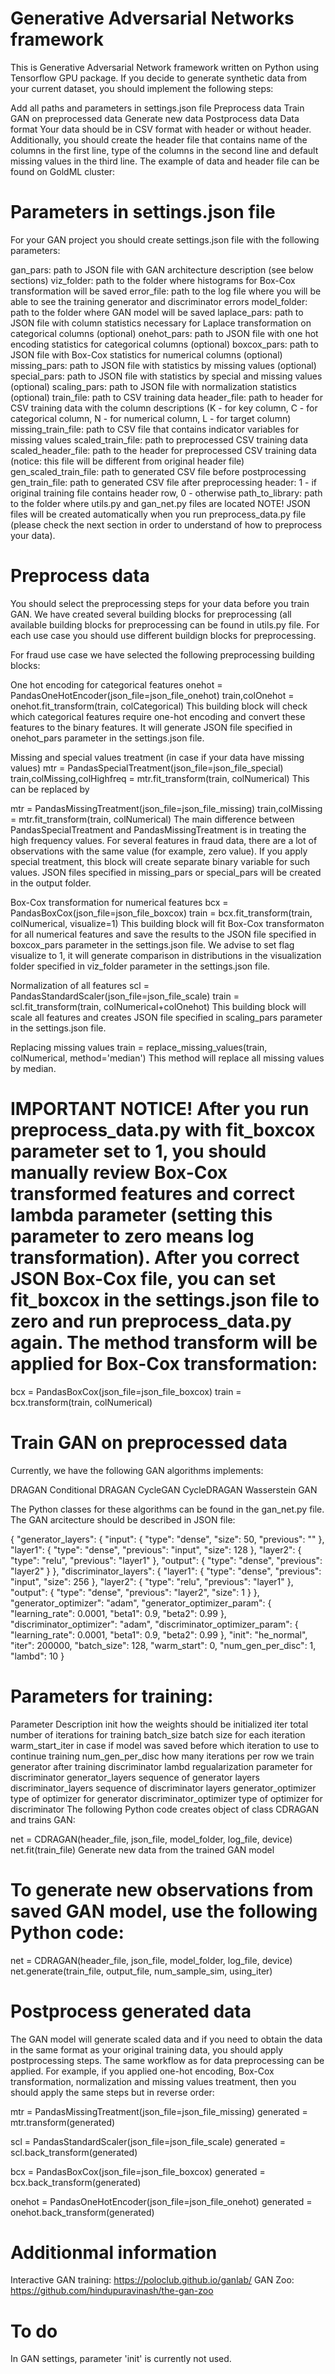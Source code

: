 # Generative Adversarial Networks framework
This is Generative Adversarial Network framework written on Python using Tensorflow GPU package. If you decide to generate synthetic data from your current dataset, you should implement the following steps:

Add all paths and parameters in settings.json file
Preprocess data
Train GAN on preprocessed data
Generate new data
Postprocess data
Data format
Your data should be in CSV format with header or without header. Additionally, you should create the header file that contains name of the columns in the first line, type of the columns in the second line and default missing values in the third line. The example of data and header file can be found on GoldML cluster:

# Parameters in settings.json file
For your GAN project you should create settings.json file with the following parameters:

gan_pars: path to JSON file with GAN architecture description (see below sections)
viz_folder: path to the folder where histograms for Box-Cox transformation will be saved
error_file: path to the log file where you will be able to see the training generator and discriminator errors
model_folder: path to the folder where GAN model will be saved
laplace_pars: path to JSON file with column statistics necessary for Laplace transformation on categorical columns (optional)
onehot_pars: path to JSON file with one hot encoding statistics for categorical columns (optional)
boxcox_pars: path to JSON file with Box-Cox statistics for numerical columns (optional)
missing_pars: path to JSON file with statistics by missing values (optional)
special_pars: path to JSON file with statistics by special and missing values (optional)
scaling_pars: path to JSON file with normalization statistics (optional)
train_file: path to CSV training data
header_file: path to header for CSV training data with the column descriptions (K - for key column, C - for categorical column, N - for numerical column, L - for target column)
missing_train_file: path to CSV file that contains indicator variables for missing values
scaled_train_file: path to preprocessed CSV training data
scaled_header_file: path to the header for preprocessed CSV training data (notice: this file will be different from original header file)
gen_scaled_train_file: path to generated CSV file before postprocessing
gen_train_file: path to generated CSV file after preprocessing
header: 1 - if original training file contains header row, 0 - otherwise
path_to_library: path to the folder where utils.py and gan_net.py files are located
NOTE! JSON files will be created automatically when you run preprocess_data.py file (please check the next section in order to understand of how to preprocess your data).

# Preprocess data
You should select the preprocessing steps for your data before you train GAN. We have created several building blocks for preprocessing (all available building blocks for preprocessing can be found in utils.py file. For each use case you should use different buildign blocks for preprocessing.

For fraud use case we have selected the following preprocessing building blocks:

One hot encoding for categorical features
onehot = PandasOneHotEncoder(json_file=json_file_onehot)
train,colOnehot = onehot.fit_transform(train, colCategorical)
This building block will check which categorical features require one-hot encoding and convert these features to the binary features. It will generate JSON file specified in onehot_pars parameter in the settings.json file.

Missing and special values treatment (in case if your data have missing values)
mtr = PandasSpecialTreatment(json_file=json_file_special)
train,colMissing,colHighfreq = mtr.fit_transform(train, colNumerical)
This can be replaced by

mtr = PandasMissingTreatment(json_file=json_file_missing)
train,colMissing = mtr.fit_transform(train, colNumerical)
The main difference between PandasSpecialTreatment and PandasMissingTreatment is in treating the high frequency values. For several features in fraud data, there are a lot of observations with the same value (for example, zero value). If you apply special treatment, this block will create separate binary variable for such values. JSON files specified in missing_pars or special_pars will be created in the output folder.

Box-Cox transformation for numerical features
bcx = PandasBoxCox(json_file=json_file_boxcox)
train = bcx.fit_transform(train, colNumerical, visualize=1)
This building block will fit Box-Cox transformaton for all numerical features and save the results to the JSON file specified in boxcox_pars parameter in the settings.json file. We advise to set flag visualize to 1, it will generate comparison in distributions in the visualization folder specified in viz_folder parameter in the settings.json file.

Normalization of all features
scl = PandasStandardScaler(json_file=json_file_scale)
train = scl.fit_transform(train, colNumerical+colOnehot)
This building block will scale all features and creates JSON file specified in scaling_pars parameter in the settings.json file.

Replacing missing values
train = replace_missing_values(train, colNumerical, method='median')
This method will replace all missing values by median.

# IMPORTANT NOTICE! After you run preprocess_data.py with fit_boxcox parameter set to 1, you should manually review Box-Cox transformed features and correct lambda parameter (setting this parameter to zero means log transformation). After you correct JSON Box-Cox file, you can set fit_boxcox in the settings.json file to zero and run preprocess_data.py again. The method transform will be applied for Box-Cox transformation:

bcx = PandasBoxCox(json_file=json_file_boxcox)
train = bcx.transform(train, colNumerical)

# Train GAN on preprocessed data
Currently, we have the following GAN algorithms implements:

DRAGAN
Conditional DRAGAN
CycleGAN
CycleDRAGAN
Wasserstein GAN

The Python classes for these algorithms can be found in the gan_net.py file. The GAN arcitecture should be described in JSON file:

{
    "generator_layers": {
        "input": {
            "type": "dense",
            "size": 50,
            "previous": ""
        },
        "layer1": {
            "type": "dense",
            "previous": "input",
            "size": 128
        },
        "layer2": {
            "type": "relu",
            "previous": "layer1"
        },
        "output": {
            "type": "dense",
            "previous": "layer2"
        }
    },
    "discriminator_layers": {
        "layer1": {
            "type": "dense",
            "previous": "input",
            "size": 256
        },
        "layer2": {
            "type": "relu",
            "previous": "layer1"
        },
        "output": {
            "type": "dense",
            "previous": "layer2",
            "size": 1
        }
    },
    "generator_optimizer": "adam",
    "generator_optimizer_param": {
        "learning_rate": 0.0001,
        "beta1": 0.9,
        "beta2": 0.99
    },
    "discriminator_optimizer": "adam",
    "discriminator_optimizer_param": {
        "learning_rate": 0.0001,
        "beta1": 0.9,
        "beta2": 0.99
    },
    "init": "he_normal",
    "iter": 200000,
    "batch_size": 128,
    "warm_start": 0,
    "num_gen_per_disc": 1,
    "lambd": 10
}

# Parameters for training:

Parameter	Description
init	how the weights should be initialized
iter	total number of iterations for training
batch_size	batch size for each iteration
warm_start_iter	in case if model was saved before which iteration to use to continue training
num_gen_per_disc	how many iterations per row we train generator after training discriminator
lambd	regualarization parameter for discriminator
generator_layers	sequence of generator layers
discriminator_layers	sequence of discriminator layers
generator_optimizer	type of optimizer for generator
discriminator_optimizer	type of optimizer for discriminator
The following Python code creates object of class CDRAGAN and trains GAN:

net = CDRAGAN(header_file, json_file, model_folder, log_file, device)
net.fit(train_file)
Generate new data from the trained GAN model

# To generate new observations from saved GAN model, use the following Python code:

net = CDRAGAN(header_file, json_file, model_folder, log_file, device)
net.generate(train_file, output_file, num_sample_sim, using_iter)

# Postprocess generated data
The GAN model will generate scaled data and if you need to obtain the data in the same format as your original training data, you should apply postprocessing steps. The same workflow as for data preprocessing can be applied. For example, if you applied one-hot encoding, Box-Cox transformation, normalization and missing values treatment, then you should apply the same steps but in reverse order:

mtr = PandasMissingTreatment(json_file=json_file_missing)
generated = mtr.transform(generated)

scl = PandasStandardScaler(json_file=json_file_scale)
generated = scl.back_transform(generated)

bcx = PandasBoxCox(json_file=json_file_boxcox)
generated = bcx.back_transform(generated)

onehot = PandasOneHotEncoder(json_file=json_file_onehot)
generated = onehot.back_transform(generated)

# Additionmal information
Interactive GAN training: https://poloclub.github.io/ganlab/
GAN Zoo: https://github.com/hindupuravinash/the-gan-zoo

# To do
In GAN settings, parameter 'init' is currently not used.
